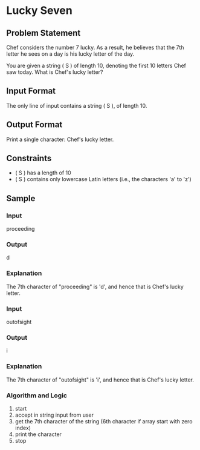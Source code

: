 # Lucky Seven

## Problem Statement
Chef considers the number 7 lucky. As a result, he believes that the 7th letter he sees on a day is his lucky letter of the day.

You are given a string \( S \) of length 10, denoting the first 10 letters Chef saw today. What is Chef's lucky letter?

## Input Format
The only line of input contains a string \( S \), of length 10.

## Output Format
Print a single character: Chef's lucky letter.

## Constraints
- \( S \) has a length of 10
- \( S \) contains only lowercase Latin letters (i.e., the characters 'a' to 'z')

## Sample

### Input
proceeding

### Output
d

### Explanation
The 7th character of "proceeding" is 'd', and hence that is Chef's lucky letter.

### Input
outofsight

### Output
i

### Explanation
The 7th character of "outofsight" is 'i', and hence that is Chef's lucky letter.


### Algorithm and Logic

1. start
2. accept in string input from user
3. get the 7th character of the string (6th character if array start with zero index)
4. print the character
5. stop